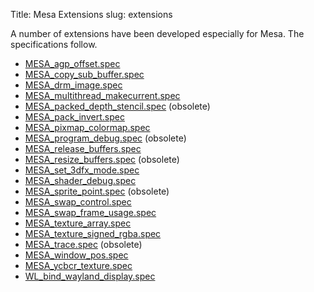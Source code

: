 Title: Mesa Extensions
slug: extensions

A number of extensions have been developed especially for Mesa.
The specifications follow.

* [MESA_agp_offset.spec][1]
* [MESA_copy_sub_buffer.spec][2]
* [MESA_drm_image.spec][3]
* [MESA_multithread_makecurrent.spec][4]
* [MESA_packed_depth_stencil.spec][5] (obsolete)
* [MESA_pack_invert.spec][6]
* [MESA_pixmap_colormap.spec][7]
* [MESA_program_debug.spec][8] (obsolete)
* [MESA_release_buffers.spec][9]
* [MESA_resize_buffers.spec][10] (obsolete)
* [MESA_set_3dfx_mode.spec][11]
* [MESA_shader_debug.spec][12]
* [MESA_sprite_point.spec][13] (obsolete)
* [MESA_swap_control.spec][14]
* [MESA_swap_frame_usage.spec][15]
* [MESA_texture_array.spec][16]
* [MESA_texture_signed_rgba.spec][17]
* [MESA_trace.spec][18] (obsolete)
* [MESA_window_pos.spec][19]
* [MESA_ycbcr_texture.spec][20]
* [WL_bind_wayland_display.spec][21]

[1]: specs/MESA_agp_offset.spec
[2]: specs/MESA_copy_sub_buffer.spec
[3]: specs/MESA_drm_image.spec
[4]: specs/MESA_multithread_makecurrent.spec
[5]: specs/OLD/MESA_packed_depth_stencil.spec
[6]: specs/MESA_pack_invert.spec
[7]: specs/MESA_pixmap_colormap.spec
[8]: specs/OLD/MESA_program_debug.spec
[9]: specs/MESA_release_buffers.spec
[10]: specs/OLD/MESA_resize_buffers.spec
[11]: specs/MESA_set_3dfx_mode.spec
[12]: specs/MESA_shader_debug.spec
[13]: specs/OLD/MESA_sprite_point.spec
[14]: specs/MESA_swap_control.spec
[15]: specs/MESA_swap_frame_usage.spec
[16]: specs/MESA_texture_array.spec
[17]: specs/MESA_texture_signed_rgba.spec
[18]: specs/OLD/MESA_trace.spec
[19]: specs/MESA_window_pos.spec
[20]: specs/MESA_ycbcr_texture.spec
[21]: specs/WL_bind_wayland_display.spec